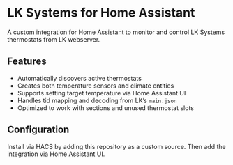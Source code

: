 # LK Systems for Home Assistant

A custom integration for Home Assistant to monitor and control LK Systems thermostats from LK webserver.

## Features

- Automatically discovers active thermostats
- Creates both temperature sensors and climate entities
- Supports setting target temperature via Home Assistant UI
- Handles tid mapping and decoding from LK’s `main.json`
- Optimized to work with sections and unused thermostat slots

## Configuration

Install via HACS by adding this repository as a custom source. Then add the integration via Home Assistant UI.
